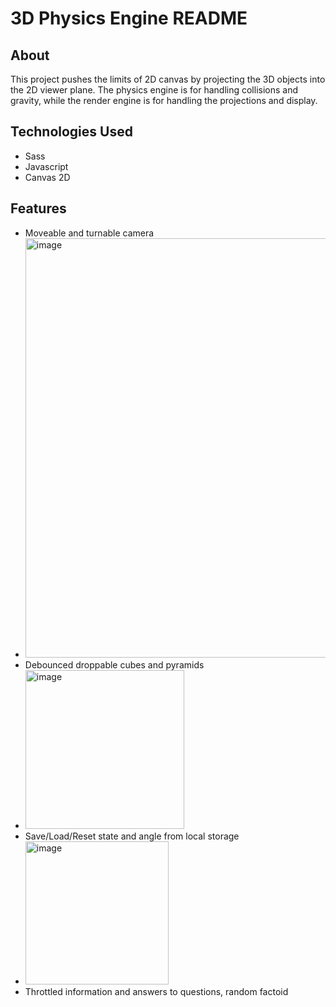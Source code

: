 # 3D Physics Engine README
## About
This project pushes the limits of 2D canvas by projecting the 3D objects into the 2D viewer plane. The physics engine is for handling collisions and gravity, while the render engine is for handling the projections and display.

## Technologies Used 

* Sass
* Javascript
* Canvas 2D

## Features

* Moveable and turnable camera
* <img width="671" alt="image" src="https://github.com/RohanM2000/3d-physics-engine/assets/15352286/bacfd1fd-320c-4285-b61c-702fb3d37ae8">
* Debounced droppable cubes and pyramids
* <img width="254" alt="image" src="https://github.com/RohanM2000/3d-physics-engine/assets/15352286/348138d7-fe0e-4ada-a738-81686071a979">
* Save/Load/Reset state and angle from local storage
* <img width="229" alt="image" src="https://github.com/RohanM2000/3d-physics-engine/assets/15352286/b18830fe-f662-4e57-8df1-e0ad31d5d26f">
* Throttled information and answers to questions, random factoid
